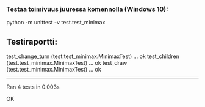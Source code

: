 ### Testaa toimivuus juuressa komennolla (Windows 10):
 python -m unittest -v test.test_minimax

## Testiraportti:

test_change_turn (test.test_minimax.MinimaxTest) ... ok
test_children (test.test_minimax.MinimaxTest) ... ok
test_draw (test.test_minimax.MinimaxTest) ... ok

----------------------------------------------------------------------
Ran 4 tests in 0.003s

OK
